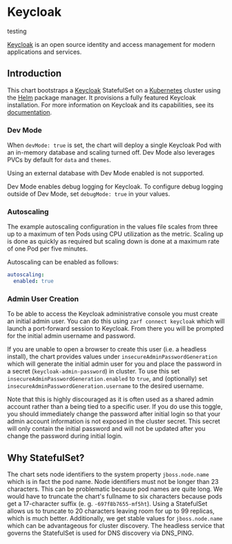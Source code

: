 # Keycloak
testing

[Keycloak](http://www.keycloak.org/) is an open source identity and access management for modern applications and services.

## Introduction

This chart bootstraps a [Keycloak](http://www.keycloak.org/) StatefulSet on a [Kubernetes](https://kubernetes.io) cluster using the [Helm](https://helm.sh) package manager.
It provisions a fully featured Keycloak installation.
For more information on Keycloak and its capabilities, see its [documentation](http://www.keycloak.org/documentation.html).

### Dev Mode

When `devMode: true` is set, the chart will deploy a single Keycloak Pod with an in-memory database and scaling turned off. Dev Mode also leverages PVCs by default for `data` and `themes`. 

Using an external database with Dev Mode enabled is not supported.

Dev Mode enables debug logging for Keycloak. To configure debug logging outside of Dev Mode, set `debugMode: true` in your values.

### Autoscaling

The example autoscaling configuration in the values file scales from three up to a maximum of ten Pods using CPU utilization as the metric. Scaling up is done as quickly as required but scaling down is done at a maximum rate of one Pod per five minutes.

Autoscaling can be enabled as follows:

```yaml
autoscaling:
  enabled: true
```

### Admin User Creation

To be able to access the Keycloak administrative console you must create an initial admin user. You can do this using `zarf connect keycloak` which will launch a port-forward session to Keycloak. From there you will be prompted for the initial admin username and password.

If you are unable to open a browser to create this user (i.e. a headless install), the chart provides values under `insecureAdminPasswordGeneration` which will generate the initial admin user for you and place the password in a secret (`keycloak-admin-password`) in cluster. To use this set `insecureAdminPasswordGeneration.enabled` to `true`, and (optionally) set `insecureAdminPasswordGeneration.username` to the desired username.

Note that this is highly discouraged as it is often used as a shared admin account rather than a being tied to a specific user. If you do use this toggle, you should immediately change the password after initial login so that your admin account information is not exposed in the cluster secret. This secret will only contain the initial password and will not be updated after you change the password during initial login.

## Why StatefulSet?

The chart sets node identifiers to the system property `jboss.node.name` which is in fact the pod name.
Node identifiers must not be longer than 23 characters.
This can be problematic because pod names are quite long.
We would have to truncate the chart's fullname to six characters because pods get a 17-character suffix (e. g. `-697f8b7655-mf5ht`).
Using a StatefulSet allows us to truncate to 20 characters leaving room for up to 99 replicas, which is much better.
Additionally, we get stable values for `jboss.node.name` which can be advantageous for cluster discovery.
The headless service that governs the StatefulSet is used for DNS discovery via DNS_PING.

